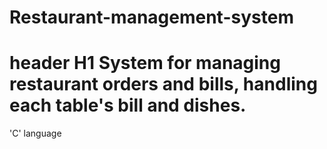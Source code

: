 # Restaurant-management-system
# header H1 System for managing restaurant orders and bills, handling each table's bill and dishes.
'C' language
